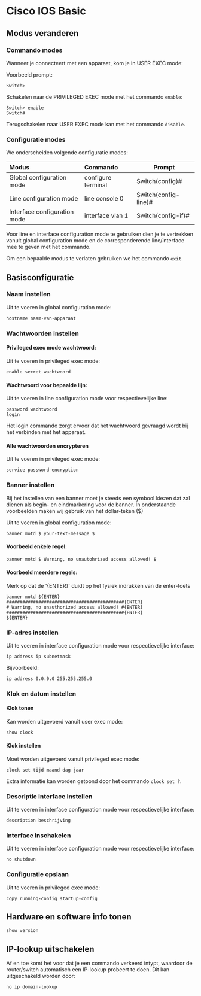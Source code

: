 # Cisco IOS Basic

## Modus veranderen

### Commando modes
Wanneer je connecteert met een apparaat, kom je in USER EXEC mode:

Voorbeeld prompt:
```
Switch>
```

Schakelen naar de PRIVILEGED EXEC mode met het commando `enable`:

```
Switch> enable
Switch#
```

Terugschakelen naar USER EXEC mode kan met het commando `disable`.

### Configuratie modes

We onderscheiden volgende configuratie modes:

| Modus                        | Commando           | Prompt               |
| :----                        | :-------           | ------               |
| Global configuration mode    | configure terminal | Switch(config)#      |
| Line configuration mode      | line console 0     | Switch(config-line)# |
| Interface configuration mode | interface vlan 1   | Switch(config-if)#   |

Voor line en interface configuration mode te gebruiken dien je te vertrekken vanuit global configuration mode en de corresponderende line/interface mee te geven met het commando.

Om een bepaalde modus te verlaten gebruiken we het commando `exit`.

## Basisconfiguratie

### Naam instellen

Uit te voeren in global configuration mode:

```
hostname naam-van-apparaat
```

### Wachtwoorden instellen

#### Privileged exec mode wachtwoord:

Uit te voeren in privileged exec mode:

```
enable secret wachtwoord
```

#### Wachtwoord voor bepaalde lijn:

Uit te voeren in line configuration mode voor respectievelijke line:

```
password wachtwoord
login
```
Het login commando zorgt ervoor dat het wachtwoord gevraagd wordt bij het verbinden met het apparaat.


#### Alle wachtwoorden encrypteren
Uit te voeren in privileged exec mode:

```
service password-encryption
```

### Banner instellen

Bij het instellen van een banner moet je steeds een symbool kiezen dat zal dienen als begin- en eindmarkering voor de banner. In onderstaande voorbeelden maken wij gebruik van het dollar-teken ($)

Uit te voeren in global configuration mode:

```
banner motd $ your-text-message $
```

#### Voorbeeld enkele regel:

```
banner motd $ Warning, no unautohrized access allowed! $
```

#### Voorbeeld meerdere regels:

Merk op dat de '{ENTER}' duidt op het fysiek indrukken van de enter-toets

```
banner motd ${ENTER}
############################################{ENTER}
# Warning, no unauthorized access allowed! #{ENTER}
############################################{ENTER}
${ENTER}
```

### IP-adres instellen

Uit te voeren in interface configuration mode voor respectievelijke interface:

```
ip address ip subnetmask
```

Bijvoorbeeld:

```
ip address 0.0.0.0 255.255.255.0
```

### Klok en datum instellen

#### Klok tonen

Kan worden uitgevoerd vanuit user exec mode:
```
show clock
```

#### Klok instellen

Moet worden uitgevoerd vanuit privileged exec mode:
```
clock set tijd maand dag jaar
```

Extra informatie kan worden getoond door het commando `clock set ?`.

### Descriptie interface instellen

Uit te voeren in interface configuration mode voor respectievelijke interface:

```
description beschrijving
```

### Interface inschakelen

Uit te voeren in interface configuration mode voor respectievelijke interface:

```
no shutdown
```

### Configuratie opslaan

Uit te voeren in privileged exec mode:

```
copy running-config startup-config
```

## Hardware en software info tonen

```
show version
```

## IP-lookup uitschakelen

Af en toe komt het voor dat je een commando verkeerd intypt, waardoor de router/switch automatisch een IP-lookup probeert te doen. Dit kan uitgeschakeld worden door:

```
no ip domain-lookup
```
